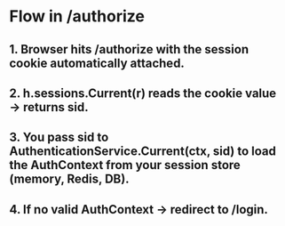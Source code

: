 
# Flow in /authorize

## 1. Browser hits /authorize with the session cookie automatically attached.

## 2. h.sessions.Current(r) reads the cookie value → returns sid.

## 3. You pass sid to AuthenticationService.Current(ctx, sid) to load the AuthContext from your session store (memory, Redis, DB).

## 4. If no valid AuthContext → redirect to /login.
